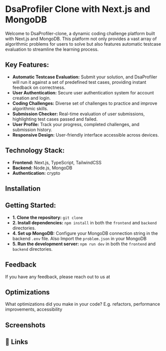 # DsaProfiler Clone with Next.js and MongoDB

Welcome to DsaProfiler-clone, a dynamic coding challenge platform built with Next.js and MongoDB. This platform not only provides a vast array of algorithmic problems for users to solve but also features automatic testcase evaluation to streamline the learning process.

## Key Features:

- **Automatic Testcase Evaluation:** Submit your solution, and DsaProfiler will run it against a set of predefined test cases, providing instant feedback on correctness.
- **User Authentication:** Secure user authentication system for account creation and login.
- **Coding Challenges:** Diverse set of challenges to practice and improve algorithmic skills.
- **Submission Checker:** Real-time evaluation of user submissions, highlighting test cases passed and failed.
- **User Profile:** Track your progress, completed challenges, and submission history.
- **Responsive Design:** User-friendly interface accessible across devices.

## Technology Stack:

- **Frontend:** Next.js, TypeScript, TailwindCSS
- **Backend:** Node.js, MongoDB
- **Authentication:** crypto

## Installation

## Getting Started:

- **1. Clone the repository:** `git clone `
- **2. Install dependencies:** `npm install` in both the `frontend` and `backend` directories.
- **4. Set up MongoDB:** Configure your MongoDB connection string in the backend `.env` file. Also Import the `problem.json` in your MongoDB
- **5. Run the development server:** `npm run dev` in both the `frontend` and `backend` directories.

## Feedback

If you have any feedback, please reach out to us at

## Optimizations

What optimizations did you make in your code? E.g. refactors, performance improvements, accessibility

## Screenshots

## 🔗 Links
